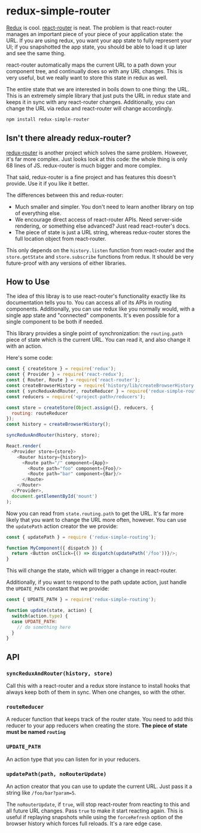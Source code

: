 
# redux-simple-router

[Redux](https://github.com/rackt/redux) is cool.
[react-router](https://github.com/rackt/react-router) is neat. The
problem is that react-router manages an important piece of your piece
of your application state: the URL. If you are using redux, you want
your app state to fully represent your UI; if you snapshotted the app
state, you should be able to load it up later and see the same thing.

react-router automatically maps the current URL to a path down your
component tree, and continually does so with any URL changes. This is
very useful, but we really want to store this state in redux as well.

The entire state that we are interested in boils down to one thing:
the URL. This is an extremely simple library that just puts the URL in
redux state and keeps it in sync with any react-router changes.
Additionally, you can change the URL via redux and react-router will
change accordingly.

```js
npm install redux-simple-router
```

## Isn't there already redux-router?

[redux-router](https://github.com/rackt/redux-router) is another
project which solves the same problem. However, it's far more complex.
Just looks look at this code: the whole thing is only 68 lines of JS.
redux-router is much bigger and more complex.

That said, redux-router is a fine project and has features this
doesn't provide. Use it if you like it better.

The differences between this and redux-router:

* Much smaller and simpler. You don't need to learn another library on
  top of everything else.
* We encourage direct access of react-router APIs. Need server-side
  rendering, or something else advanced? Just read react-router's
  docs.
* The piece of state is just a URL string, whereas redux-router stores
  the full location object from react-router.

This only depends on the `history.listen` function from react-router
and the `store.getState` and `store.subscribe` functions from redux.
It should be very future-proof with any versions of either libraries.

## How to Use

The idea of this libray is to use react-router's functionality exactly
like its documentation tells you to. You can access all of its APIs in
routing components. Additionally, you can use redux like you normally
would, with a single app state and "connected" components. It's even
possible for a single component to be both if needed.

This library provides a single point of synchronization: the
`routing.path` piece of state which is the current URL. You can read
it, and also change it with an action.

Here's some code:

```js
const { createStore } = require('redux');
const { Provider } = require('react-redux');
const { Router, Route } = require('react-router');
const createBrowserHistory = require('history/lib/createBrowserHistory');
const { syncReduxAndRouter, routeReducer } = require('redux-simple-routing');
const reducers = require('<project-path>/reducers');

const store = createStore(Object.assign({}, reducers, {
  routing: routeReducer
});
const history = createBrowserHistory();

syncReduxAndRouter(history, store);

React.render(
  <Provider store={store}>
    <Router history={history}>
      <Route path="/" component={App}>
        <Route path="foo" component={Foo}/>
        <Route path="bar" component={Bar}/>
      </Route>
    </Router>
  </Provider>,
  document.getElementById('mount')
);
```

Now you can read from `state.routing.path` to get the URL. It's far
more likely that you want to change the URL more often, however. You
can use the `updatePath` action creator the we provide:

```js
const { updatePath } = require ('redux-simple-routing');

function MyComponent({ dispatch }) {
  return <Button onClick={() => dispatch(updatePath('/foo'))}/>;
}
```

This will change the state, which will trigger a change in react-router.

Additionally, if you want to respond to the path update action, just
handle the `UPDATE_PATH` constant that we provide:

```js
const { UPDATE_PATH } = require('redux-simple-routing');

function update(state, action) {
  switch(action.type) {
  case UPDATE_PATH:
    // do something here
  }
}
```

## API

### `syncReduxAndRouter(history, store)`

Call this with a react-router and a redux store instance to install
hooks that always keep both of them in sync. When one changes, so with
the other.

### `routeReducer`

A reducer function that keeps track of the router state. You need to
add this reducer to your app reducers when creating the store. **The
piece of state must be named `routing`**

### `UPDATE_PATH`

An action type that you can listen for in your reducers.

### `updatePath(path, noRouterUpdate)`

An action creator that you can use to update the current URL. Just
pass it a string like `/foo/bar?param=5`.

The `noRouterUpdate`, if `true`, will stop react-router from reacting
to this and all future URL changes. Pass `true` to make it start
reacting again. This is useful if replaying snapshots while using the
`forceRefresh` option of the browser history which forces full
reloads. It's a rare edge case.
